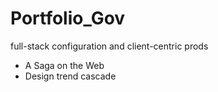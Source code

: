# Portfolio_Gov
full-stack configuration and client-centric prods
- A Saga on the Web
- Design trend cascade
